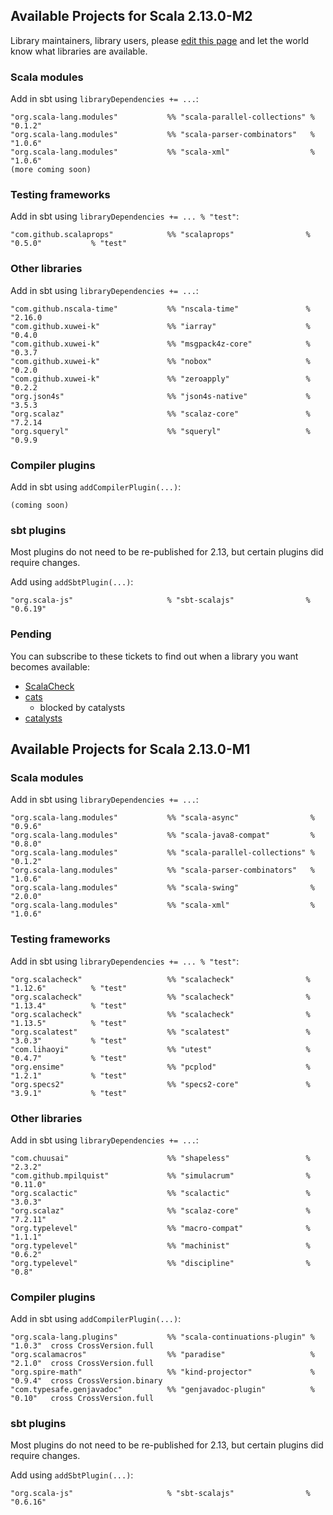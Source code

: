 ## Available Projects for Scala 2.13.0-M2

Library maintainers, library users, please [edit this page](https://github.com/scala/make-release-notes/edit/2.13.x/projects-2.13.md) and let the world know what libraries are available.

<!--
### Scaladex

Scaladex, the index of Scala libraries, now offers searching by target version:

********** THESE LINKS WON'T DISTINGUISH M1 FROM M2 ONCE M2 COMES OUT
********** reported upstream: https://github.com/scalacenter/scaladex/issues/411

* [Scala modules for 2.13.0-M1](https://index.scala-lang.org/search?scalaVersions=2.13&q=*+AND+organization%3Ascala)
* [Testing frameworks for 2.13.0-M1](https://index.scala-lang.org/search?scalaVersions=2.13&keywords=testing)
* [Other libraries for 2.13.0-M1](https://index.scala-lang.org/search?scalaVersions=2.13)
* [Compiler plugins for 2.13.0-M1](https://index.scala-lang.org/search?scalaVersions=2.13&keywords=compiler-plugin)
* [Sbt plugins for 2.13.0-M1](https://index.scala-lang.org/search?scalaVersions=2.13&keywords=sbt-plugin)
-->

### Scala modules

Add in sbt using `libraryDependencies += ...`:

    "org.scala-lang.modules"           %% "scala-parallel-collections" % "0.1.2"
    "org.scala-lang.modules"           %% "scala-parser-combinators"   % "1.0.6"
    "org.scala-lang.modules"           %% "scala-xml"                  % "1.0.6"
    (more coming soon)

### Testing frameworks

Add in sbt using `libraryDependencies += ... % "test"`:

    "com.github.scalaprops"            %% "scalaprops"                % "0.5.0"           % "test"

### Other libraries

Add in sbt using `libraryDependencies += ...`:

    "com.github.nscala-time"           %% "nscala-time"               % "2.16.0
    "com.github.xuwei-k"               %% "iarray"                    % "0.4.0
    "com.github.xuwei-k"               %% "msgpack4z-core"            % "0.3.7
    "com.github.xuwei-k"               %% "nobox"                     % "0.2.0
    "com.github.xuwei-k"               %% "zeroapply"                 % "0.2.2
    "org.json4s"                       %% "json4s-native"             % "3.5.3
    "org.scalaz"                       %% "scalaz-core"               % "7.2.14
    "org.squeryl"                      %% "squeryl"                   % "0.9.9

### Compiler plugins

Add in sbt using `addCompilerPlugin(...)`:

    (coming soon)

### sbt plugins

Most plugins do not need to be re-published for 2.13, but certain plugins did require changes.

Add using `addSbtPlugin(...)`:

    "org.scala-js"                     % "sbt-scalajs"                % "0.6.19"

### Pending

You can subscribe to these tickets to find out when a library you want becomes available:

* [ScalaCheck](https://github.com/rickynils/scalacheck/issues/349)
* [cats](https://github.com/typelevel/cats/issues/1648)
    * blocked by catalysts
* [catalysts](https://github.com/typelevel/catalysts/issues/14)

## Available Projects for Scala 2.13.0-M1

### Scala modules

Add in sbt using `libraryDependencies += ...`:

    "org.scala-lang.modules"           %% "scala-async"                % "0.9.6"
    "org.scala-lang.modules"           %% "scala-java8-compat"         % "0.8.0"
    "org.scala-lang.modules"           %% "scala-parallel-collections" % "0.1.2"
    "org.scala-lang.modules"           %% "scala-parser-combinators"   % "1.0.6"
    "org.scala-lang.modules"           %% "scala-swing"                % "2.0.0"
    "org.scala-lang.modules"           %% "scala-xml"                  % "1.0.6"

### Testing frameworks

Add in sbt using `libraryDependencies += ... % "test"`:

    "org.scalacheck"                   %% "scalacheck"                % "1.12.6"          % "test"
    "org.scalacheck"                   %% "scalacheck"                % "1.13.4"          % "test"
    "org.scalacheck"                   %% "scalacheck"                % "1.13.5"          % "test"
    "org.scalatest"                    %% "scalatest"                 % "3.0.3"           % "test"
    "com.lihaoyi"                      %% "utest"                     % "0.4.7"           % "test"
    "org.ensime"                       %% "pcplod"                    % "1.2.1"           % "test"
    "org.specs2"                       %% "specs2-core"               % "3.9.1"           % "test"

### Other libraries

Add in sbt using `libraryDependencies += ...`:

    "com.chuusai"                      %% "shapeless"                 % "2.3.2"
    "com.github.mpilquist"             %% "simulacrum"                % "0.11.0"
    "org.scalactic"                    %% "scalactic"                 % "3.0.3"
    "org.scalaz"                       %% "scalaz-core"               % "7.2.11"
    "org.typelevel"                    %% "macro-compat"              % "1.1.1"
    "org.typelevel"                    %% "machinist"                 % "0.6.2"
    "org.typelevel"                    %% "discipline"                % "0.8"


### Compiler plugins

Add in sbt using `addCompilerPlugin(...)`:

    "org.scala-lang.plugins"           %% "scala-continuations-plugin" % "1.0.3"  cross CrossVersion.full
    "org.scalamacros"                  %% "paradise"                   % "2.1.0"  cross CrossVersion.full
    "org.spire-math"                   %% "kind-projector"             % "0.9.4"  cross CrossVersion.binary
    "com.typesafe.genjavadoc"          %% "genjavadoc-plugin"          % "0.10"   cross CrossVersion.full

### sbt plugins

Most plugins do not need to be re-published for 2.13, but certain plugins did require changes.

Add using `addSbtPlugin(...)`:

    "org.scala-js"                     % "sbt-scalajs"                % "0.6.16"
